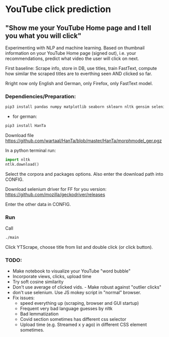 # YouTube click prediction

## "Show me your YouTube Home page and I tell you what you will click"

Experimenting with NLP and machine learning.
Based on thumbnail information on your YouTube Home page (signed out), i.e. your
recommendations, predict what video the user will click on next.

First baseline:
Scrape info, store in DB, use titles, train FastText, compute how similar the scraped
titles are to everthing seen AND clicked so far.

Rright now only English and German, only Firefox, only FastText model.

### Dependiencies/Preparation:

```bash
pip3 install pandas numpy matplotlib seaborn sklearn nltk gensim selenium
```

- for german:
```bash
pip3 install HanTa
```
Download file https://github.com/wartaal/HanTa/blob/master/HanTa/morphmodel_ger.pgz

In a python terminal run:
```python
import nltk
ntlk.download()
```

Select the corpora and packages options. Also enter the download path into CONFIG.

Download selenium driver for FF for you version:
https://github.com/mozilla/geckodriver/releases

Enter the other data in CONFIG.

### Run
 Call
 ```bash
 ./main
 ```

Click YTScrape, choose title from list and double click (or click button).

### TODO:
- Make notebook to visualize your YouTube "word bubble"
- Incorporate views, clicks, upload time
- Try soft cosine similarity
- Don't use average of clicked vids. - Make robust against "outlier clicks"
- don't use selenium. Use JS mokey script in "normal" browser.
- Fix issues:
  * speed everything up (scraping, browser and GUI startup)
  * Frequent very bad language guesses by nltk
  * Bad lemmatization
  * Covid section sometimes has different css selector
  * Upload time (e.g. Streamed x y ago) in different CSS element sometimes.
